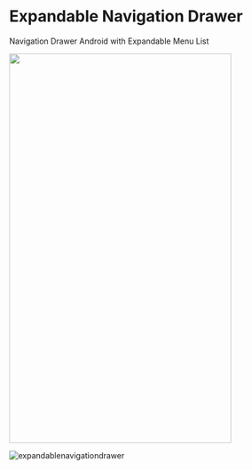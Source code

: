 # Expandable Navigation Drawer
Navigation Drawer Android with Expandable Menu List

<img src="https://github.com/mustofin/Expandable-Navigation-Drawer/blob/master/ExpandableNavigationDrawer.gif?raw=true" width="400" height="700"/>


![expandablenavigationdrawer](https://user-images.githubusercontent.com/8685898/27991100-f5ea4894-6495-11e7-9263-89c8fa53c534.gif)
